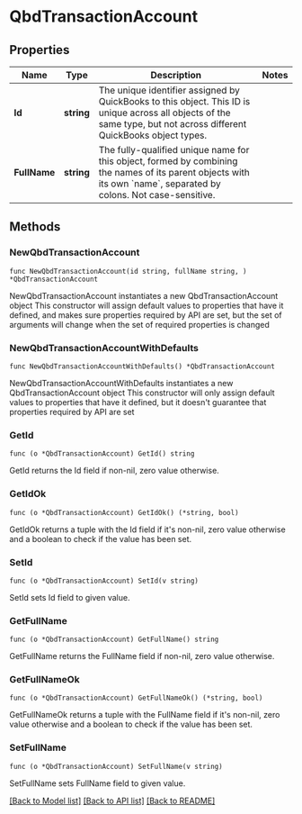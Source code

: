 # QbdTransactionAccount

## Properties

Name | Type | Description | Notes
------------ | ------------- | ------------- | -------------
**Id** | **string** | The unique identifier assigned by QuickBooks to this object. This ID is unique across all objects of the same type, but not across different QuickBooks object types. | 
**FullName** | **string** | The fully-qualified unique name for this object, formed by combining the names of its parent objects with its own &#x60;name&#x60;, separated by colons. Not case-sensitive. | 

## Methods

### NewQbdTransactionAccount

`func NewQbdTransactionAccount(id string, fullName string, ) *QbdTransactionAccount`

NewQbdTransactionAccount instantiates a new QbdTransactionAccount object
This constructor will assign default values to properties that have it defined,
and makes sure properties required by API are set, but the set of arguments
will change when the set of required properties is changed

### NewQbdTransactionAccountWithDefaults

`func NewQbdTransactionAccountWithDefaults() *QbdTransactionAccount`

NewQbdTransactionAccountWithDefaults instantiates a new QbdTransactionAccount object
This constructor will only assign default values to properties that have it defined,
but it doesn't guarantee that properties required by API are set

### GetId

`func (o *QbdTransactionAccount) GetId() string`

GetId returns the Id field if non-nil, zero value otherwise.

### GetIdOk

`func (o *QbdTransactionAccount) GetIdOk() (*string, bool)`

GetIdOk returns a tuple with the Id field if it's non-nil, zero value otherwise
and a boolean to check if the value has been set.

### SetId

`func (o *QbdTransactionAccount) SetId(v string)`

SetId sets Id field to given value.


### GetFullName

`func (o *QbdTransactionAccount) GetFullName() string`

GetFullName returns the FullName field if non-nil, zero value otherwise.

### GetFullNameOk

`func (o *QbdTransactionAccount) GetFullNameOk() (*string, bool)`

GetFullNameOk returns a tuple with the FullName field if it's non-nil, zero value otherwise
and a boolean to check if the value has been set.

### SetFullName

`func (o *QbdTransactionAccount) SetFullName(v string)`

SetFullName sets FullName field to given value.



[[Back to Model list]](../README.md#documentation-for-models) [[Back to API list]](../README.md#documentation-for-api-endpoints) [[Back to README]](../README.md)


